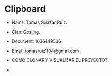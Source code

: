 # Clipboard
- Name: Tomas Salazar Ruiz.
- Clan: Gosling.
- Document: 1036449536
- Email. tomasruiz1104@gmail.com

- COMO CLONAR Y VISUALIZAR EL PROYECTO?

-
